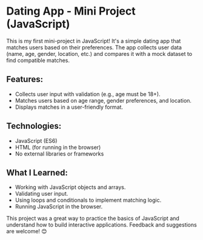 # Dating App - Mini Project (JavaScript)

This is my first mini-project in JavaScript! It's a simple dating app that matches users based on their preferences. The app collects user data (name, age, gender, location, etc.) and compares it with a mock dataset to find compatible matches.

## Features:
- Collects user input with validation (e.g., age must be 18+).
- Matches users based on age range, gender preferences, and location.
- Displays matches in a user-friendly format.

## Technologies:
- JavaScript (ES6)
- HTML (for running in the browser)
- No external libraries or frameworks

## What I Learned:
- Working with JavaScript objects and arrays.
- Validating user input.
- Using loops and conditionals to implement matching logic.
- Running JavaScript in the browser.

This project was a great way to practice the basics of JavaScript and understand how to build interactive applications. Feedback and suggestions are welcome! 😊
